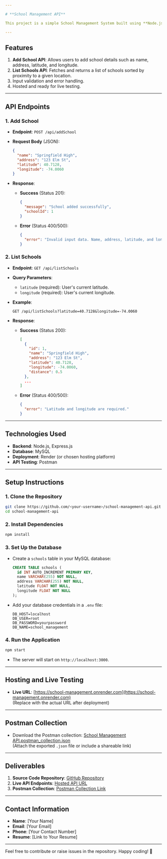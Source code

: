 ```yaml
---

# **School Management API**

This project is a simple School Management System built using **Node.js**, **Express.js**, and **MySQL**. The API provides endpoints to add new schools and retrieve a list of schools sorted by their proximity to a user-specified location.

---
```


## **Features**   

1. **Add School API**: Allows users to add school details such as name, address, latitude, and longitude.
2. **List Schools API**: Fetches and returns a list of schools sorted by proximity to a given location.
3. Input validation and error handling.
4. Hosted and ready for live testing.

---

## **API Endpoints**

### 1. **Add School**

- **Endpoint**: `POST /api/addSchool`
- **Request Body** (JSON):

  ```json
  {
    "name": "Springfield High",
    "address": "123 Elm St",
    "latitude": 40.7128,
    "longitude": -74.0060
  }
  ```

- **Response**:
  - **Success** (Status 201):

    ```json
    {
      "message": "School added successfully",
      "schoolId": 1
    }
    ```

  - **Error** (Status 400/500):

    ```json
    {
      "error": "Invalid input data. Name, address, latitude, and longitude are required."
    }
    ```

### 2. **List Schools**

- **Endpoint**: `GET /api/listSchools`
- **Query Parameters**:
  - `latitude` (required): User's current latitude.
  - `longitude` (required): User's current longitude.
- **Example**:

  ```
  GET /api/listSchools?latitude=40.7128&longitude=-74.0060
  ```

- **Response**:
  - **Success** (Status 200):

    ```json
    [
      {
        "id": 1,
        "name": "Springfield High",
        "address": "123 Elm St",
        "latitude": 40.7128,
        "longitude": -74.0060,
        "distance": 0.5
      },
      ...
    ]
    ```

  - **Error** (Status 400/500):

    ```json
    {
      "error": "Latitude and longitude are required."
    }
    ```

---

## **Technologies Used**

- **Backend**: Node.js, Express.js
- **Database**: MySQL
- **Deployment**: Render (or chosen hosting platform)
- **API Testing**: Postman

---

## **Setup Instructions**

### 1. **Clone the Repository**

```bash
git clone https://github.com/<your-username>/school-management-api.git
cd school-management-api
```

### 2. **Install Dependencies**

```bash
npm install
```

### 3. **Set Up the Database**

- Create a `schools` table in your MySQL database:

  ```sql
  CREATE TABLE schools (
    id INT AUTO_INCREMENT PRIMARY KEY,
    name VARCHAR(255) NOT NULL,
    address VARCHAR(255) NOT NULL,
    latitude FLOAT NOT NULL,
    longitude FLOAT NOT NULL
  );
  ```

- Add your database credentials in a `.env` file:

  ```
  DB_HOST=localhost
  DB_USER=root
  DB_PASSWORD=yourpassword
  DB_NAME=school_management
  ```

### 4. **Run the Application**

```bash
npm start
```

- The server will start on `http://localhost:3000`.

---

## **Hosting and Live Testing**

- **Live URL**: [https://school-management.onrender.com](https://school-management.onrender.com)  
  (Replace with the actual URL after deployment)

---

## **Postman Collection**

- Download the Postman collection: [School Management API.postman_collection.json](#)  
  (Attach the exported `.json` file or include a shareable link)

---

## **Deliverables**

1. **Source Code Repository**: [GitHub Repository](https://github.com/<your-username>/school-management-api)  
2. **Live API Endpoints**: [Hosted API URL](https://school-management.onrender.com)  
3. **Postman Collection**: [Postman Collection Link](#)  

---

## **Contact Information**

- **Name**: [Your Name]  
- **Email**: [Your Email]  
- **Phone**: [Your Contact Number]  
- **Resume**: [Link to Your Resume]  

---

Feel free to contribute or raise issues in the repository. Happy coding! 🚀
